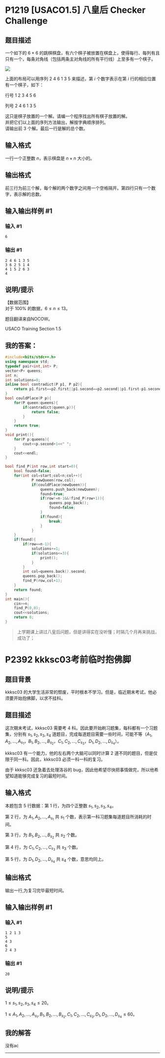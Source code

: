 # P1219 [USACO1.5] 八皇后 Checker Challenge

## 题目描述

一个如下的 $6 \times 6$ 的跳棋棋盘，有六个棋子被放置在棋盘上，使得每行、每列有且只有一个，每条对角线（包括两条主对角线的所有平行线）上至多有一个棋子。

![](https://cdn.luogu.com.cn/upload/image_hosting/3h71x0yf.png)

上面的布局可以用序列 $2\ 4\ 6\ 1\ 3\ 5$ 来描述，第 $i$ 个数字表示在第 $i$ 行的相应位置有一个棋子，如下：

行号 $1\ 2\ 3\ 4\ 5\ 6$

列号 $2\ 4\ 6\ 1\ 3\ 5$

这只是棋子放置的一个解。请编一个程序找出所有棋子放置的解。  
并把它们以上面的序列方法输出，解按字典顺序排列。  
请输出前 $3$ 个解。最后一行是解的总个数。

## 输入格式

一行一个正整数 $n$，表示棋盘是 $n \times n$ 大小的。

## 输出格式

前三行为前三个解，每个解的两个数字之间用一个空格隔开。第四行只有一个数字，表示解的总数。

## 输入输出样例 #1

### 输入 #1

```
6
```

### 输出 #1

```
2 4 6 1 3 5
3 6 2 5 1 4
4 1 5 2 6 3
4
```

## 说明/提示

【数据范围】  
对于 $100\%$ 的数据，$6 \le n \le 13$。

题目翻译来自NOCOW。

USACO Training Section 1.5

## 我的答案：

```cpp
#include<bits/stdc++.h>
using namespace std;
typedef pair<int,int> P;
vector<P> queens;
int n;
int solutions=0;
inline bool contradict(P p1, P p2){
    return p1.first==p2.first||p1.second==p2.second||p1.first-p1.second==p2.first-p2.second||p1.first+p1.second==p2.first+p2.second;
}
bool couldPlace(P p){
    for(P queen:queens){
        if(contradict(queen,p)){
            return false;
        }
    }
    return true;
}
void print(){
    for(P p:queens){
        cout<<p.second+1<<" ";
    }
    cout<<endl;
}

bool find_P(int row,int start=0){
    bool found=false;
    for(int col=start;col<n;col++){
            P newQueen(row,col);
            if(couldPlace(newQueen)){
                queens.push_back(newQueen);
                found=true;
                if(row!=n-1&&!find_P(row+1)){
                    queens.pop_back();
                    found=false;
                }
                if(found){
                    break;
                }
            }
    }
    if(found){
        if(row==n-1){
            solutions+=1;
            if(solutions<=3){
                print();
            }
        }
        int col=queens.back().second;
        queens.pop_back();
        find_P(row,col+1);
    }
    return found;
}   
int main(){
    cin>>n;
    find_P(0,0);
    cout<<solutions;
    return 0;
}
```

>   上学期课上讲过八皇后问题，但是讲得实在没听懂；时隔几个月再来挑战，成功了；

# P2392 kkksc03考前临时抱佛脚

## 题目背景

kkksc03 的大学生活非常的颓废，平时根本不学习。但是，临近期末考试，他必须要开始抱佛脚，以求不挂科。

## 题目描述

这次期末考试，kkksc03 需要考 $4$ 科。因此要开始刷习题集，每科都有一个习题集，分别有 $s_1,s_2,s_3,s_4$ 道题目，完成每道题目需要一些时间，可能不等（$A_1,A_2,\ldots,A_{s_1}$，$B_1,B_2,\ldots,B_{s_2}$，$C_1,C_2,\ldots,C_{s_3}$，$D_1,D_2,\ldots,D_{s_4}$）。


kkksc03 有一个能力，他的左右两个大脑可以同时计算 $2$ 道不同的题目，但是仅限于同一科。因此，kkksc03 必须一科一科的复习。


由于 kkksc03 还急着去处理洛谷的 bug，因此他希望尽快把事情做完，所以他希望知道能够完成复习的最短时间。

## 输入格式

本题包含 $5$ 行数据：第 $1$ 行，为四个正整数 $s_1,s_2,s_3,s_4$。

第 $2$ 行，为 $A_1,A_2,\ldots,A_{s_1}$ 共 $s_1$ 个数，表示第一科习题集每道题目所消耗的时间。

第 $3$ 行，为 $B_1,B_2,\ldots,B_{s_2}$ 共 $s_2$ 个数。

第 $4$ 行，为 $C_1,C_2,\ldots,C_{s_3}$ 共 $s_3$ 个数。

第 $5$ 行，为 $D_1,D_2,\ldots,D_{s_4}$ 共 $s_4$ 个数，意思均同上。

## 输出格式

输出一行,为复习完毕最短时间。

## 输入输出样例 #1

### 输入 #1

```
1 2 1 3		
5
4 3
6
2 4 3
```

### 输出 #1

```
20
```

## 说明/提示

$1\leq s_1,s_2,s_3,s_4\leq 20$。

$1\leq A_1,A_2,\ldots,A_{s_1},B_1,B_2,\ldots,B_{s_2},C_1,C_2,\ldots,C_{s_3},D_1,D_2,\ldots,D_{s_4}\leq60$。

## 我的解答

没有ac

---

